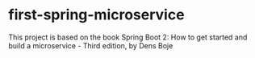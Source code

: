 # first-spring-microservice
This project is based on the book Spring Boot 2: How to get started and build a microservice - Third edition,  by Dens Boje
